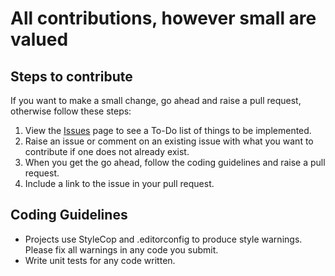 # All contributions, however small are valued

## Steps to contribute

If you want to make a small change, go ahead and raise a pull request, otherwise follow these steps:

1. View the [Issues](https://github.com/stormstack/stormstack/issues) page to see a To-Do list of things to be implemented.
2. Raise an issue or comment on an existing issue with what you want to contribute if one does not already exist.
3. When you get the go ahead, follow the coding guidelines and raise a pull request.
4. Include a link to the issue in your pull request.

## Coding Guidelines

- Projects use StyleCop and .editorconfig to produce style warnings. Please fix all warnings in any code you submit.
- Write unit tests for any code written.
